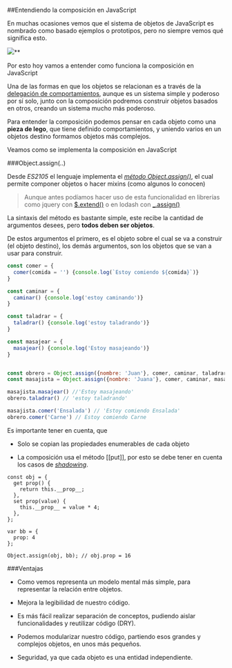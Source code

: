 ##Entendiendo la composición en JavaScript

En muchas ocasiones vemos que el sistema de objetos de JavaScript es nombrado como basado ejemplos o prototipos, pero no siempre vemos qué significa esto.

![](https://medium2.global.ssl.fastly.net/max/2048/1*ylQwdExgZccdEI0ooJN4yw.png)**

Por esto hoy vamos a entender como funciona la composición en JavaScript

Una de las formas en que los objetos se relacionan es a través de la [delegación de comportamientos](https://medium.com/@yeion7/entendiendo-la-delegaci%C3%B3n-en-javascript-8d99e3bc3826#.wwu3fnl0y), aunque es un sistema simple y poderoso por sí solo, junto con la composición podremos construir objetos basados en otros, creando un sistema mucho más poderoso.

Para entender la composición podemos pensar en cada objeto como una **pieza de lego**, que tiene definido comportamientos, y uniendo varios en un objetos destino formamos objetos más complejos.

Veamos como se implementa la composición en JavaScript

###Object.assign(..)

Desde *ES2105* el lenguaje implementa el *[método Object.assign()](https://developer.mozilla.org/es/docs/Web/JavaScript/Referencia/Objetos_globales/Object/assign)*, el cual permite componer objetos o hacer mixins (como algunos lo conocen)

> Aunque antes podíamos hacer uso de esta funcionalidad en librerías como jquery con [$.extend()](https://api.jquery.com/jquery.extend/) o en lodash con [_.assign()](https://lodash.com/docs#assign)

La sintaxis del método es bastante simple, este recibe la cantidad de argumentos desees, pero **todos deben ser objetos**.

De estos argumentos el primero, es el objeto sobre el cual se va a construir (el objeto destino), los demás argumentos, son los objetos que se van a usar para construir.

```js
const comer = {
  comer(comida = '') {console.log(`Estoy comiendo ${comida}`)}
}

const caminar = {
  caminar() {console.log('estoy caminando')}
}

const taladrar = {
  taladrar() {console.log('estoy taladrando')}
}

const masajear = {
  masajear() {console.log('Estoy masajeando')}
}


const obrero = Object.assign({nombre: 'Juan'}, comer, caminar, taladrar)
const masajista = Object.assign({nombre: 'Juana'}, comer, caminar, masajear)

masajista.masajear() //'Estoy masajeando'
obrero.taladrar() // 'estoy taladrando'

masajista.comer('Ensalada') // 'Estoy comiendo Ensalada'
obrero.comer('Carne') // Estoy comiendo Carne
```

Es importante tener en cuenta, que

* Solo se copian las propiedades enumerables de cada objeto

* La composición usa el método [[put]], por esto se debe tener en cuenta los casos de *[shadowing](https://medium.com/@yeion7/propiedades-internas-en-javascript-717057026516)*.

```
const obj = {
  get prop() {
    return this.__prop__;
  },
  set prop(value) {
    this.__prop__ = value * 4;
  },
};

var bb = {
  prop: 4
};

Object.assign(obj, bb); // obj.prop = 16
```

###Ventajas

* Como vemos representa un modelo mental más simple, para representar la relación entre objetos.

* Mejora la legibilidad de nuestro código.

* Es más fácil realizar separación de conceptos, pudiendo aislar funcionalidades y reutilizar código (DRY).

* Podemos modularizar nuestro código, partiendo esos grandes y complejos objetos, en unos más pequeños.

* Seguridad, ya que cada objeto es una entidad independiente.
